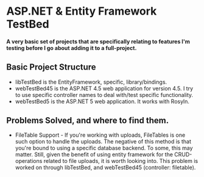 # ASP.NET & Entity Framework TestBed

#### A very basic set of projects that are specifically relating to features I'm testing before I go about adding it to a full-project.

## Basic Project Structure

* libTestBed is the EntityFramework, specific, library/bindings.
* webTestBed45 is the ASP.NET 4.5 web application for version 4.5.  I try to use specific controller names to deal with/test specific functionality.
* webTestBed5 is the ASP.NET 5 web application.  It works with Rosyln.

## Problems Solved, and where to find them.

* FileTable Support - If you're working with uploads, FileTables is one such option to handle the uploads.  The negative of this method is that you're bound to using a specific database backend.  To some, this may matter.  Still, given the benefit of using entity framework for the CRUD-operations related to file uploads, it is worth looking into.  This problem is worked on through libTestBed, and webTestBed45 (controller: filetable).  